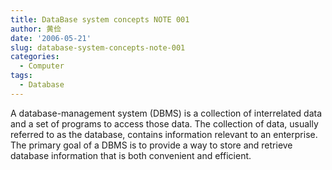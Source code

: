 ```yaml
---
title: DataBase system concepts NOTE 001
author: 黄俭
date: '2006-05-21'
slug: database-system-concepts-note-001
categories:
  - Computer
tags:
  - Database
---
```

A database-management system (DBMS) is a collection of interrelated data and a set of programs to access those data. The collection of data, usually referred to as the database, contains information relevant to an enterprise. The primary goal of a DBMS is to provide a way to store and retrieve database information that is both convenient and efficient.